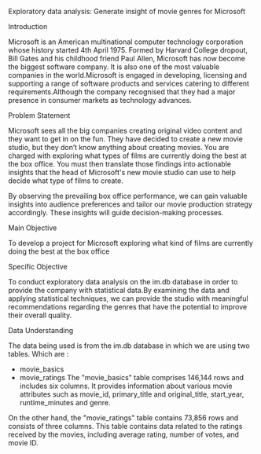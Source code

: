Exploratory data analysis: Generate insight of movie genres for Microsoft

Introduction

Microsoft is an American multinational computer technology corporation whose history started 4th April 1975. Formed by Harvard College dropout, Bill Gates and his childhood friend Paul Allen, Microsoft has now become the biggest software company. It is also one of the most valuable companies in the world.Microsoft is engaged in developing, licensing and supporting a range of software products and services catering to different requirements.Although the company recognised that they had a major presence in consumer markets as technology advances.

Problem Statement

Microsoft sees all the big companies creating original video content and they want to get in on the fun. They have decided to create a new movie studio, but they don’t know anything about creating movies. You are charged with exploring what types of films are currently doing the best at the box office. You must then translate those findings into actionable insights that the head of Microsoft's new movie studio can use to help decide what type of films to create.

By observing the prevailing box office performance, we can gain valuable insights into audience preferences and tailor our movie production strategy accordingly. These insights will guide decision-making processes.

Main Objective

To develop a project for Microsoft exploring what kind of films are currently doing the best at the box office

Specific Objective

To conduct exploratory data analysis on the im.db database in order to provide the company with statistical data.By examining the data and applying statistical techniques, we can provide the studio with meaningful recommendations regarding the genres that have the potential to improve their overall quality.

Data Understanding

The data being used is from the im.db database in which we are using two tables. Which are :

* movie_basics
* movie_ratings
The "movie_basics" table comprises 146,144 rows and includes six columns. It provides information about various movie attributes such as movie_id, primary_title and original_title, start_year, runtime_minutes and genre.

On the other hand, the "movie_ratings" table contains 73,856 rows and consists of three columns. This table contains data related to the ratings received by the movies, including average rating, number of votes, and movie ID.



